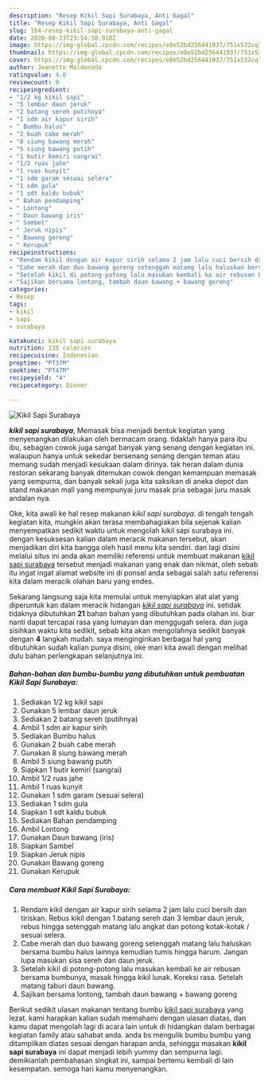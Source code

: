 ```yaml
---
description: "Resep Kikil Sapi Surabaya, Anti Gagal"
title: "Resep Kikil Sapi Surabaya, Anti Gagal"
slug: 164-resep-kikil-sapi-surabaya-anti-gagal
date: 2020-08-23T23:54:50.910Z
image: https://img-global.cpcdn.com/recipes/e8e52bd256441937/751x532cq70/kikil-sapi-surabaya-foto-resep-utama.jpg
thumbnail: https://img-global.cpcdn.com/recipes/e8e52bd256441937/751x532cq70/kikil-sapi-surabaya-foto-resep-utama.jpg
cover: https://img-global.cpcdn.com/recipes/e8e52bd256441937/751x532cq70/kikil-sapi-surabaya-foto-resep-utama.jpg
author: Jeanette Maldonado
ratingvalue: 4.8
reviewcount: 9
recipeingredient:
- "1/2 kg kikil sapi"
- "5 lembar daun jeruk"
- "2 batang sereh putihnya"
- "1 sdm air kapur sirih"
- " Bumbu halus"
- "2 buah cabe merah"
- "8 siung bawang merah"
- "5 siung bawang putih"
- "1 butir kemiri sangrai"
- "1/2 ruas jahe"
- "1 ruas kunyit"
- "1 sdm garam sesuai selera"
- "1 sdm gula"
- "1 sdt kaldu bubuk"
- " Bahan pendamping"
- " Lontong"
- " Daun bawang iris"
- " Sambel"
- " Jeruk nipis"
- " Bawang goreng"
- " Kerupuk"
recipeinstructions:
- "Rendam kikil dengan air kapur sirih selama 2 jam lalu cuci bersih dan tiriskan. Rebus kikil dengan 1 batang sereh dan 3 lembar daun jeruk, rebus hingga setenggah matang lalu angkat dan potong kotak-kotak / sesuai selera."
- "Cabe merah dan duo bawang goreng setenggah matang lalu haluskan bersama bumbu halus lainnya kemudian tumis hingga harum. Jangan lupa masukan sisa sereh dan daun jeruk."
- "Setelah kikil di potong-potong lalu masukan kembali ke air rebusan bersama bumbunya, masak hingga kikil lunak. Koreksi rasa. Setelah matang taburi daun bawang."
- "Sajikan bersama lontong, tambah daun bawang + bawang goreng"
categories:
- Resep
tags:
- kikil
- sapi
- surabaya

katakunci: kikil sapi surabaya 
nutrition: 135 calories
recipecuisine: Indonesian
preptime: "PT37M"
cooktime: "PT47M"
recipeyield: "4"
recipecategory: Dinner

---
```



![Kikil Sapi Surabaya](https://img-global.cpcdn.com/recipes/e8e52bd256441937/751x532cq70/kikil-sapi-surabaya-foto-resep-utama.jpg)

<b><i>kikil sapi surabaya</i></b>, Memasak bisa menjadi bentuk kegiatan yang menyenangkan dilakukan oleh bermacam orang. tidaklah hanya para ibu ibu, sebagian cowok juga sangat banyak yang senang dengan kegiatan ini. walaupun hanya untuk sekedar bersenang senang dengan teman atau memang sudah menjadi kesukaan dalam dirinya. tak heran dalam dunia restoran sekarang banyak ditemukan cowok dengan kemampuan memasak yang sempurna, dan banyak sekali juga kita saksikan di aneka depot dan stand makanan mall yang mempunyai juru masak pria sebagai juru masak andalan nya.

Oke, kita awali ke hal resep makanan <i>kikil sapi surabaya</i>. di tengah tengah kegiatan kita, mungkin akan terasa membahagiakan bila sejenak kalian menyempatkan sedikit waktu untuk mengolah kikil sapi surabaya ini. dengan kesuksesan kalian dalam meracik makanan tersebut, akan menjadikan diri kita bangga oleh hasil menu kita sendiri. dan lagi disini melalui situs ini anda akan memiliki referensi untuk membuat makanan <u>kikil sapi surabaya</u> tersebut menjadi makanan yang enak dan nikmat, oleh sebab itu ingat ingat alamat website ini di ponsel anda sebagai salah satu referensi kita dalam meracik olahan baru yang endes.




Sekarang langsung saja kita memulai untuk menyiapkan alat alat yang diperuntuk kan dalam meracik hidangan <u><i>kikil sapi surabaya</i></u> ini. setidak tidaknya dibutuhkan <b>21</b> bahan bahan yang dibutuhkan pada olahan ini. biar nanti dapat tercapai rasa yang lumayan dan menggugah selera. dan juga sisihkan waktu kita sedikit, sebab kita akan mengolahnya sedikit banyak dengan <b>4</b> langkah mudah. saya menginginkan berbagai hal yang dibutuhkan sudah kalian punya disini, oke mari kita awali dengan melihat dulu bahan perlengkapan selanjutnya ini.

<!--inarticleads1-->

##### Bahan-bahan dan bumbu-bumbu yang dibutuhkan untuk pembuatan Kikil Sapi Surabaya:

1. Sediakan 1/2 kg kikil sapi
1. Gunakan 5 lembar daun jeruk
1. Sediakan 2 batang sereh (putihnya)
1. Ambil 1 sdm air kapur sirih
1. Sediakan  Bumbu halus
1. Gunakan 2 buah cabe merah
1. Gunakan 8 siung bawang merah
1. Ambil 5 siung bawang putih
1. Siapkan 1 butir kemiri (sangrai)
1. Ambil 1/2 ruas jahe
1. Ambil 1 ruas kunyit
1. Gunakan 1 sdm garam (sesuai selera)
1. Sediakan 1 sdm gula
1. Siapkan 1 sdt kaldu bubuk
1. Sediakan  Bahan pendamping
1. Ambil  Lontong
1. Gunakan  Daun bawang (iris)
1. Siapkan  Sambel
1. Siapkan  Jeruk nipis
1. Gunakan  Bawang goreng
1. Gunakan  Kerupuk




<!--inarticleads2-->

##### Cara membuat Kikil Sapi Surabaya:

1. Rendam kikil dengan air kapur sirih selama 2 jam lalu cuci bersih dan tiriskan. Rebus kikil dengan 1 batang sereh dan 3 lembar daun jeruk, rebus hingga setenggah matang lalu angkat dan potong kotak-kotak / sesuai selera.
1. Cabe merah dan duo bawang goreng setenggah matang lalu haluskan bersama bumbu halus lainnya kemudian tumis hingga harum. Jangan lupa masukan sisa sereh dan daun jeruk.
1. Setelah kikil di potong-potong lalu masukan kembali ke air rebusan bersama bumbunya, masak hingga kikil lunak. Koreksi rasa. Setelah matang taburi daun bawang.
1. Sajikan bersama lontong, tambah daun bawang + bawang goreng




Berikut sedikit ulasan makanan tentang bumbu <u>kikil sapi surabaya</u> yang lezat. kami harapkan kalian sudah memahami dengan ulasan diatas, dan kamu dapat mengolah lagi di acara lain untuk di hidangkan dalam berbagai kegiatan family atau sahabat anda. anda bs mengulik bumbu bumbu yang ditampilkan diatas sesuai dengan harapan anda, sehingga masakan <b>kikil sapi surabaya</b> ini dapat menjadi lebih yummy dan sempurna lagi. demikianlah pembahasan singkat ini, sampai bertemu kembali di lain kesempatan. semoga hari kamu menyenangkan.
